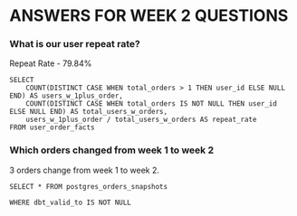 # ANSWERS FOR WEEK 2 QUESTIONS

### What is our user repeat rate?
Repeat Rate - 79.84%

```
SELECT 
    COUNT(DISTINCT CASE WHEN total_orders > 1 THEN user_id ELSE NULL END) AS users_w_1plus_order,
    COUNT(DISTINCT CASE WHEN total_orders IS NOT NULL THEN user_id ELSE NULL END) AS total_users_w_orders, 
    users_w_1plus_order / total_users_w_orders AS repeat_rate
FROM user_order_facts
```

### Which orders changed from week 1 to week 2
3 orders change from week 1 to week 2. 

```
SELECT * FROM postgres_orders_snapshots

WHERE dbt_valid_to IS NOT NULL
```